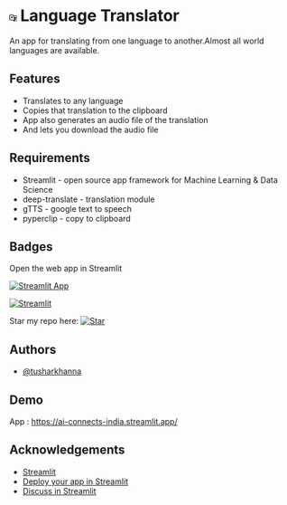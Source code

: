 
# <img src="translator-icon.png" width=2.5%> Language Translator

An app for translating from one language to another.Almost all world languages are available.
 
 ## Features
 * Translates to any language
 * Copies that translation to the clipboard
 * App also generates an audio file of the translation
 * And lets you download the audio file

## Requirements

* Streamlit - open source app framework for Machine Learning & Data Science
* deep-translate - translation module
* gTTS - google text to speech
* pyperclip - copy to clipboard

## Badges

Open the web app in Streamlit

[![Streamlit App](https://static.streamlit.io/badges/streamlit_badge_black_white.svg)](https://ai-connects-india.streamlit.app/)

 [![Streamlit](https://img.shields.io/badge/Made%20with%20-Streamlit-red)](https://streamlit.io/)
  
  Star my  repo here:
[![Star](https://img.shields.io/github/stars/tusharkhanna575/Language-Translation)](https://gitHub.com/tusharkhanna575/Language-Translation)
  
 
## Authors

- [@tusharkhanna](https://www.github.com/tusharkhanna575)

  
## Demo

App : https://ai-connects-india.streamlit.app/


  
## Acknowledgements

 
 - [Streamlit](https://streamlit.io/)
 - [Deploy your app in Streamlit](https://share.streamlit.io/)
 - [Discuss in Streamlit](https://discuss.streamlit.io/)
